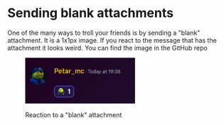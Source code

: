# Sending blank attachments

One of the many ways to troll your friends is by sending a "blank" attachment. It is a 1x1px image. If you react to the message that has the attachment it looks weird. You can find the image in the GitHub repo

<div align="left">

<figure><img src="../.gitbook/assets/img_2024-03-14_193902855.png" alt=""><figcaption><p>Reaction to a "blank" attachment</p></figcaption></figure>

</div>
